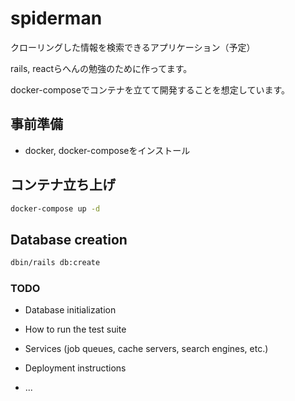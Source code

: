 # spiderman

クローリングした情報を検索できるアプリケーション（予定）

rails, reactらへんの勉強のために作ってます。

docker-composeでコンテナを立てて開発することを想定しています。

## 事前準備
- docker, docker-composeをインストール

## コンテナ立ち上げ
```sh
docker-compose up -d
```
## Database creation
```sh
dbin/rails db:create
```

### TODO
* Database initialization

* How to run the test suite

* Services (job queues, cache servers, search engines, etc.)

* Deployment instructions

* ...
